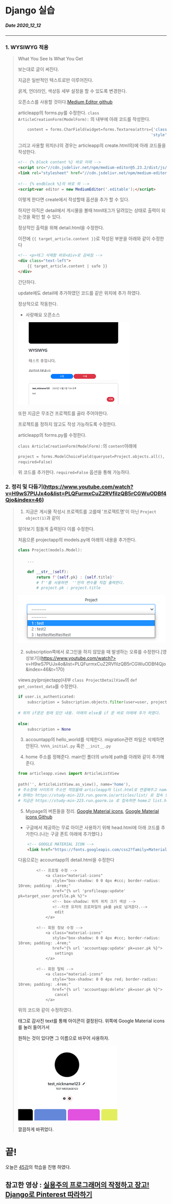 # Django 실습
##### Date 2020_12_12
---
### 1. WYSIWYG 적용
> What You See Is What You Get
> 
> 보는대로 글이 써진다.
> 
> 지금은 일반적인 텍스트로만 이루어진다.
> 
> 굵게, 언더라인, 색상등 세부 설정을 할 수 있도록 변경한다.
> 
> 오픈소스를 사용할 것이다.[Medium Editor github](https://github.com/yabwe/medium-editor)
> 
> articleapp의 forms.py를 수정한다.
> ```class ArticleCreationForm(ModelForm):``` 의 내부에 아래 코드를 작성한다.
> ```Python
>     content = forms.CharField(widget=forms.Textarea(attrs={'class': 'editable text-left',
>                                                           'style': 'height: auto;'}))
> ```
> 
> 그리고 사용할 위치(나의 경우는 articleapp의 create.html의)에 아래 코드들을 작성한다.
> ```html
> <!-- {% block content %} 바로 아래 -->
> <script src="//cdn.jsdelivr.net/npm/medium-editor@5.23.2/dist/js/medium-editor.min.js"></script>
> <link rel="stylesheet" href="//cdn.jsdelivr.net/npm/medium-editor@5.23.2/dist/css/medium-editor.min.css" type="text/css" media="screen" charset="utf-8">\
> 
> <!-- {% endblock %}의 바로 위 -->
> <script>var editor = new MediumEditor('.editable');</script>
> ```
> 
> 이렇게 한다면 create에서 작성할때 옵션을 추가 할 수 있다.
> 
> 하지만 아직은  detail에서 게시물을 볼때 html태그가 달려있는 상태로 출력이 되는것을 확인 할 수 있다.
> 
> 정상적인 출력을 위해 detail.html을 수정한다.
> 
> 이전에 ```{{ target_article.content }}```로 작성된 부분을 아래와 같이 수정한다
> 
> ```html
> <!-- <p>태그 삭제함 바로<div>로 감싸짐 -->
> <div class="text-left">
>     {{ target_article.content | safe }}
> </div>
> ```
> 간단하다.
> 
> update에도 detail에 추가하였던 코드를 같은 위치에 추가 하였다.
> 
> 정상적으로 작동한다.
> 
> - 사랑해요 오픈소스
> 
> ![wysiwyg](./image/Django23/Django_23_1.png)
> 
> 또한 지금은 무조건 프로젝트를 골라 주어야한다.
> 
> 프로젝트를 정하지 않고도 작성 가능하도록 수정한다.
> 
> articleapp의 forms.py를 수정한다.
> 
> ```class ArticleCreationForm(ModelForm):```의 ```content```아래에
> 
> ```project = forms.ModelChoiceField(queryset=Project.objects.all(), required=False)```
> 
> 위 코드를 추가한다. ```required=False``` 옵션을 통해 가능하다.
> 
### 2. 정리 및 다듬기(https://www.youtube.com/watch?v=H9wS7PUJx4o&list=PLQFurmxCuZ2RVfilzQB5rCGWuODBf4Qjo&index=46)
> 1. 지금은 게시물 작성시 프로젝트를 고를때 '프로젝트명'이 아닌 ```Project object(1)```과 같이
> 
> 알아보기 힘들게 출력된다 이를 수정한다.
> 
> 처음으론 projectapp의 models.py에 아래의 내용을 추가한다.
> 
> ```Python
> class Project(models.Model):
>     
>     ...
>     
>     def __str__(self):
>         return f'{self.pk} : {self.title}'
>         # f''를 사용하면  ''안의 변수를 직접 출력한다.
>         # project.pk : project.title
> ```
> 
> ![project_name](./image/Django23/Django_23_2.png)
> 
> 2. subscription쪽에서 로그인을 하지 않았을 때 발생하는 오류를 수정한다.[영상보기](https://www.youtube.com/watch?> v=H9wS7PUJx4o&list=PLQFurmxCuZ2RVfilzQB5rCGWuODBf4Qjo&index=46&t=170)
> 
> views.py(projectapp)내부 ```class ProjectDetailView```의 ```def get_context_data```를 수정한다.
> 
> ```Python
> if user.is_authenticated:
>     subscription = Subscription.objects.filter(user=user, project=project)
>     
> # 위의 if문은 원래 있던 내용. 아래의 else를 if 문 바로 아래에 추가 하였다.
> 
> else:
>     subscription = None
> ```
> 
> 3. accountapp의 hello_world를 삭제한다.
> migration관련 파일은 삭제하면 안된다.
> ```%%%%_initial.py``` 혹은 ```__init__.py```
> 
> 4. home 주소를 정해준다.
> main인 폴더의 urls에 path를 아래와 같이 추가해 준다.
> ```Python
> from articleapp.views import ArticleListView
> 
> path('', ArticleListView.as_view(), name='home'),
> # 주소창에 사이트의 주소만 적었을때 articleapp의 list.html로 연결해주고 name는 home로
> # 원래는 https://study-min-223.run.goorm.io/articles/list/ 로 접속 했다면
> # 지금은 https://study-min-223.run.goorm.io 로 접속하면 home고 list.html이 출력
> ```
> 
> 5. Mypage의 버튼들을 정리.
> [Google Material icons](https://material.io/resources/icons/?style=baseline), [Google Material icons Github](https://github.com/google/material-design-icons)
> - 구글에서 제공하는 무료 아이콘
> 사용하기 위해 head.html에 아래 코드를 추가한다.(나는 구글 폰트 아래에 추가했다.)
> ```html
>     <!-- GOOGLE MATERIAL ICON -->
>     <link href="https://fonts.googleapis.com/css2?family=Material+Icons" rel="stylesheet">
> ```
> 
> 다음으로는 accountapp의 detail.html을 수정한다
> ```
>         <!-- 프로필 수정 -->
>             <a class="material-icons"
>                style="box-shadow: 0 0 4px #ccc; border-radius: 10rem; padding: .4rem;"
>                href="{% url 'profileapp:update' pk=target_user.profile.pk %}">
>                <!-- box-shadow: 위치 위치 크기 색상 -->
>                <!--타겟 유저의 프로파일의 pk를 pk로 넘겨준다.-->
>                 edit
>             </a>
>             
>         <!-- 회원 정보 수정 -->
>             <a class="material-icons"
>                style="box-shadow: 0 0 4px #ccc; border-radius: 10rem; padding: .4rem;"
>                href="{% url 'accountapp:update' pk=user.pk %}">
>                 settings
>             </a>
>             
>         <!-- 회원 탈퇴 -->
>             <a class="material-icons"
>                style="box-shadow: 0 0 4px red; border-radius: 10rem; padding: .4rem;"
>                href="{% url 'accountapp:delete' pk=user.pk %}">
>                 cancel
>             </a>
> ```
> 위의 코드와 같이 수정하였다.
> 
> <a>태그로 감사진 text를 통해 아이콘이 결정된다. 위쪽에 Google Material icons를 눌러 들어가서
> 
> 원하는 것이 있다면 그 이름으로 바꾸어 사용하자.
> 
> ![account_deatil](./image/Django23/Django_23_3.png)
> 
> 깔끔하게 바뀌었다.
> 
# 끝!
오늘은 [45강](https://www.youtube.com/watch?v=H9wS7PUJx4o&list=PLQFurmxCuZ2RVfilzQB5rCGWuODBf4Qjo&index=46)의 학습을 진행 하였다.
## 참고한 영상 : [실용주의 프로그래머의 작정하고 장고! Django로 Pinterest 따라하기](https://www.youtube.com/playlist?list=PLQFurmxCuZ2RVfilzQB5rCGWuODBf4Qjo)

